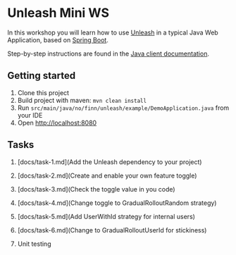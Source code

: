 # Unleash Mini WS

In this workshop you will learn how to use [Unleash](https://github.com/Unleash/unleash) in a typical Java Web Application, based on [Spring Boot](https://spring.io/guides/gs/spring-boot/).

Step-by-step instructions are found in the [Java client documentation](https://github.com/Unleash/unleash-client-java).

## Getting started

1. Clone this project
2. Build project with maven: `mvn clean install`
3. Run `src/main/java/no/finn/unleash/example/DemoApplication.java` from your IDE
4. Open [http://localhost:8080](http://localhost:8080)

## Tasks

1. [docs/task-1.md](Add the Unleash dependency to your project)
2. [docs/task-2.md](Create and enable your own feature toggle)
3. [docs/task-3.md](Check the toggle value in you code)
4. [docs/task-4.md](Change toggle to GradualRolloutRandom strategy)
5. [docs/task-5.md](Add UserWithId strategy for internal users)
6. [docs/task-6.md](Change to GradualRolloutUserId for stickiness)

7. Unit testing

